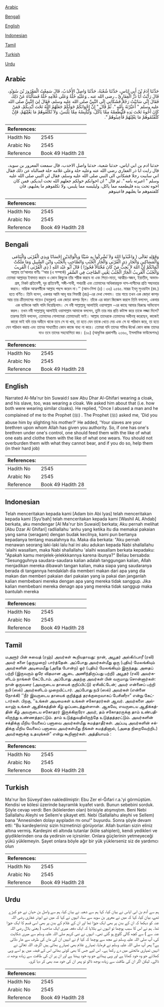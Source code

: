 [Arabic](#arabic)

[Bengali](#bengali)

[English](#english)

[Indonesian](#indonesian)

[Tamil](#tamil)

[Turkish](#turkish)

[Urdu](#urdu)

## Arabic


<div dir="rtl" lang="ar" style={{fontSize:'larger',backgroundColor:'#f8f9fa',padding:20}}>
حَدَّثَنَا آدَمُ بْنُ أَبِي إِيَاسٍ، حَدَّثَنَا شُعْبَةُ، حَدَّثَنَا وَاصِلٌ الأَحْدَبُ، قَالَ سَمِعْتُ الْمَعْرُورَ بْنَ سُوَيْدٍ، قَالَ رَأَيْتُ أَبَا ذَرٍّ الْغِفَارِيَّ ـ رضى الله عنه ـ وَعَلَيْهِ حُلَّةٌ وَعَلَى غُلاَمِهِ حُلَّةٌ فَسَأَلْنَاهُ عَنْ ذَلِكَ فَقَالَ إِنِّي سَابَبْتُ رَجُلاً فَشَكَانِي إِلَى النَّبِيِّ صلى الله عليه وسلم، فَقَالَ لِيَ النَّبِيُّ صلى الله عليه وسلم ‏"‏ أَعَيَّرْتَهُ بِأُمِّهِ ‏"‏‏.‏ ثُمَّ قَالَ ‏"‏ إِنَّ إِخْوَانَكُمْ خَوَلُكُمْ جَعَلَهُمُ اللَّهُ تَحْتَ أَيْدِيكُمْ، فَمَنْ كَانَ أَخُوهُ تَحْتَ يَدِهِ فَلْيُطْعِمْهُ مِمَّا يَأْكُلُ، وَلْيُلْبِسْهُ مِمَّا يَلْبَسُ، وَلاَ تُكَلِّفُوهُمْ مَا يَغْلِبُهُمْ، فَإِنْ كَلَّفْتُمُوهُمْ مَا يَغْلِبُهُمْ فَأَعِينُوهُمْ ‏"‏‏.‏
</div>
<div style={{backgroundColor:'#f8f9fa',padding:20, marginBottom: 10}}><table> <thead> <tr> <th>References:</th> <th></th> </tr> </thead> <tbody><tr><td>Hadith No</td><td>2545</td></tr><tr><td>Arabic No</td><td>2545</td></tr><tr><td>Reference</td><td>Book 49 Hadith 28</td></tr></tbody></table></div>


<div dir="rtl" lang="ar" style={{fontSize:'larger',backgroundColor:'#f8f9fa',padding:20}}>
حدثنا ادم بن ابي اياس، حدثنا شعبة، حدثنا واصل الاحدب، قال سمعت المعرور بن سويد، قال رايت ابا ذر الغفاري رضى الله عنه وعليه حلة وعلى غلامه حلة فسالناه عن ذلك فقال اني ساببت رجلا فشكاني الى النبي صلى الله عليه وسلم، فقال لي النبي صلى الله عليه وسلم " اعيرته بامه ". ثم قال " ان اخوانكم خولكم جعلهم الله تحت ايديكم، فمن كان اخوه تحت يده فليطعمه مما ياكل، وليلبسه مما يلبس، ولا تكلفوهم ما يغلبهم، فان كلفتموهم ما يغلبهم فاعينوهم
</div>
<div style={{backgroundColor:'#f8f9fa',padding:20, marginBottom: 10}}><table> <thead> <tr> <th>References:</th> <th></th> </tr> </thead> <tbody><tr><td>Hadith No</td><td>2545</td></tr><tr><td>Arabic No</td><td>2545</td></tr><tr><td>Reference</td><td>Book 49 Hadith 28</td></tr></tbody></table></div>

## Bengali


<div dir="rtl" lang="bn" style={{fontSize:'larger',backgroundColor:'#f8f9fa',padding:20}}>
وَقَوْلِهِ تَعَالَى ( وَاعْبُدُوا اللهَ وَلاَ تُشْرِكُوا بِهِ شَيْئًا وَبِالْوَالِدَيْنِ إِحْسَانًا وَبِذِي الْقُرْبَى وَالْيَتَامَى وَالْمَسَاكِينِ وَالْجَارِ ذِي الْقُرْبَى وَالْجَارِ الْجُنُبِ وَالصَّاحِبِ بِالْجَنْبِ وَابْنِ السَّبِيلِ وَمَا مَلَكَتْ أَيْمَانُكُمْ إِنَّ اللهَ لاَ يُحِبُّ مَنْ كَانَ مُخْتَالاً فَخُورًا ) قَالَ أَبُو عَبْد اللهِ ( ذِي الْقُرْبَى ) الْقَرِيبُ وَالْجُنُبُ الْغَرِيبُ الْجَارُ الْجُنُبُ يَعْنِي الصَّاحِبَ فِي السَّفَرِ (এ সম্পর্কে) আল্লাহ তা‘আলার বাণীঃ ‘‘আর তোমরা আল্লাহর ইবাদাত করবে ও কোন কিছুকে তাঁর শরীক করবে না এবং পিতা-মাতা, আত্মীয়-স্বজন, ইয়াতীম, অভাবগ্রস্ত, নিকট প্রতিবেশী, দূর প্রতিবেশী, সঙ্গী-সাথী, পথচারী এবং তোমাদের অধিকারভুক্ত দাস-দাসীদের প্রতি সদ্ব্যবহার করবে। দাম্ভিক আত্মগর্বীকে আল্লাহ পছন্দ করেন না।’’ (আন-নিসা (৪) : ৩৬) ২৫৪৫. মারূর ইবনু সুওয়াইদ (রহ.) হতে বর্ণিত। তিনি বলেন, একবার আমি আবূ যার গিফারী (রাঃ)-এর দেখা পেলাম। তার গায়ে তখন এক জোড়া কাপড় আর তার ক্রীতদাসের গায়েও (অনুরূপ) এক জোড়া কাপড় ছিল। তাঁকে এর কারণ জিজ্ঞেস করলে তিনি বললেন, একবার এক ব্যক্তিকে আমি গালি দিয়েছিলাম। সে নবী সাল্লাল্লাহু আলাইহি ওয়াসাল্লাম -এর কাছে আমার বিরুদ্ধে অভিযোগ করল। তখন নবী সাল্লাল্লাহু আলাইহি ওয়াসাল্লাম আমাকে বললেন, তুমি তার মার প্রতি কটাক্ষ করে তাকে লজ্জা দিলে? তারপর তিনি বললেন, তোমাদের গোলামেরা তোমাদেরই ভাই। আল্লাহ তাদেরকে তোমাদের অধীনস্থ করেছেন, কাজেই কারো ভাই যদি তার অধীনে থাকে তবে সে যা খায়, তা হতে যেন তাকে খেতে দেয় এবং সে যা পরিধান করে, তা হতে যেন পরিধান করায় এবং তাদের সাধ্যাতীত কোন কাজে বাধ্য না করে। তোমরা যদি তাদের শক্তির ঊর্ধ্বে কোন কাজ তাদের দাও তবে তাদের সহযোগিতা কর। (৩০) (আধুনিক প্রকাশনীঃ ২৩৬০, ইসলামিক ফাউন্ডেশনঃ)
</div>
<div style={{backgroundColor:'#f8f9fa',padding:20, marginBottom: 10}}><table> <thead> <tr> <th>References:</th> <th></th> </tr> </thead> <tbody><tr><td>Hadith No</td><td>2545</td></tr><tr><td>Arabic No</td><td>2545</td></tr><tr><td>Reference</td><td>Book 49 Hadith 28</td></tr></tbody></table></div>

## English


<div dir="ltr" lang="en" style={{fontSize:'larger',backgroundColor:'#f8f9fa',padding:20}}>
Narrated Al-Ma'rur bin Suwaid:I saw Abu Dhar Al-Ghifari wearing a cloak, and his slave, too, was wearing a cloak. We asked him about that (i.e. how both were wearing similar cloaks). He replied, "Once I abused a man and he complained of me to the Prophet (ﷺ) . The Prophet (ﷺ) asked me, 'Did you abuse him by slighting his mother?' He added, 'Your slaves are your brethren upon whom Allah has given you authority. So, if one has one's brethren under one's control, one should feed them with the like of what one eats and clothe them with the like of what one wears. You should not overburden them with what they cannot bear, and if you do so, help them (in their hard job)
</div>
<div style={{backgroundColor:'#f8f9fa',padding:20, marginBottom: 10}}><table> <thead> <tr> <th>References:</th> <th></th> </tr> </thead> <tbody><tr><td>Hadith No</td><td>2545</td></tr><tr><td>Arabic No</td><td>2545</td></tr><tr><td>Reference</td><td>Book 49 Hadith 28</td></tr></tbody></table></div>

## Indonesian


<div dir="ltr" lang="id" style={{fontSize:'larger',backgroundColor:'#f8f9fa',padding:20}}>
Telah menceritakan kepada kami [Adam bin Abi Iyas] telah menceritakan kepada kami [Syu'bah] telah menceritakan kepada kami [Washil AL Ahdab] berkata, aku mendengar [Al Ma'rur bin Suwaid] berkata; Aku pernah melihat [Abu Dzar Al Ghifari] radliallahu 'anhu yang ketika itu dia memakai pakaian yang sama (seragam) dengan budak kecilnya, kami pun bertanya kepadanya tentang masalahnya itu. Maka dia berkata: "Aku pernah menawan seorang laki-laki lalu hal ini aku adukan kepada Nabi shallallahu 'alaihi wasallam, maka Nabi shallallahu 'alaihi wasallam berkata kepadaku: "Apakah kamu menjelek-jelekkkannya karena ibunya?" Beliau bersabda: "Sesungguhnya saudara-saudara kalian adalah tanggungan kalian, Allah menjadikan mereka dibawah tangan kalian, maka siapa yang saudaranya berada di tangannya hendaklah dia memberi makan dari apa yang dia makan dan memberi pakaian dari pakaian yang ia pakai dan janganlah kalian membebani mereka dengan apa yang mereka tidak sanggup. Jika kalian membebani mereka denagn apa yang mereka tidak sanggup maka bantulah mereka
</div>
<div style={{backgroundColor:'#f8f9fa',padding:20, marginBottom: 10}}><table> <thead> <tr> <th>References:</th> <th></th> </tr> </thead> <tbody><tr><td>Hadith No</td><td>2545</td></tr><tr><td>Arabic No</td><td>2545</td></tr><tr><td>Reference</td><td>Book 49 Hadith 28</td></tr></tbody></table></div>

## Tamil


<div dir="ltr" lang="ta" style={{fontSize:'larger',backgroundColor:'#f8f9fa',padding:20}}>
மஅரூர் பின் சுவைத் (ரஹ்) அவர்கள் கூறியதாவது: நான், அபூதர் அல்கிஃபாரீ (ரலி) அவர் களை (ஒருமுறை) பார்த்தேன். அப்போது அவர்கள்மீது ஒரு (புதிய) மேலங்கியும் அவர்களின் அடிமைமீது (அதே போன்ற) ஓர் (புதிய) மேலங்கியும் இருந்தது. அதைப் பற்றி (இருவரும் ஒரே விதமான ஆடை அணிந்திருப்பது பற்றி) அபூதர் (ரலி) அவர்களிடம் நாங்கள் கேட்டோம். அப்போது அதற்கு அவர்கள் பின் வருமாறு சொன்னார்கள்: நான் ஒருவரை (அவருடைய தாயைக் குறிப்பிட்டு) ஏசிவிட்டேன்; அவர் என்னைப் பற்றி நபி (ஸல்) அவர்களிடம் முறையிட்டார். அப்போது நபி (ஸல்) அவர்கள் (என்னை நோக்கி) ‘‘நீர் இவருடைய தாயைக் குறித்துத் தரக்குறைவாகப் பேசினீரா” என்று கேட்டார்கள். பிறகு, ‘‘உங்கள் அடிமைகள் உங்கள் சகோதரர்கள் ஆவர். அவர்களை அல்லாஹ் உங்கள் ஆதிக்கத்தின் கீழ் ஒப்படைத்துள்ளான். ஆகவே, எவருடைய ஆதிக்கத்தின் கீழ் அவருடைய சகோதரர் இருக்கிறாரோ அவர், தம் சகோதரருக்கு தாம் உண்பதிலிருந்து உண்ணத்தரட்டும். தாம் உடுத்துவதிலிருந்தே உடுத்தத்தரட்டும். அவர்களின் சக்திக்கு மீறிய வேலைப் பளுவை அவர்கள்மீது சுமத்தாதீர்கள். அப்படி அவர்களின் சக்திக்கு மீறிய வேலைப் பளுவை அவர்கள்மீது நீங்கள் சுமத்தினால், (அதை நிறைவேற்றிட) அவர்களுக்கு உதவுங்கள்” என்று கூறினார்கள். அத்தியாயம் :
</div>
<div style={{backgroundColor:'#f8f9fa',padding:20, marginBottom: 10}}><table> <thead> <tr> <th>References:</th> <th></th> </tr> </thead> <tbody><tr><td>Hadith No</td><td>2545</td></tr><tr><td>Arabic No</td><td>2545</td></tr><tr><td>Reference</td><td>Book 49 Hadith 28</td></tr></tbody></table></div>

## Turkish


<div dir="ltr" lang="tr" style={{fontSize:'larger',backgroundColor:'#f8f9fa',padding:20}}>
Ma'rur İbn Süveyd'den nakledilmiştir: Ebu Zer el-Ğıfari r.a.'yi görmüştüm. Kendisi ve kölesi üzerinde bayramlık kıyafet vardı. Bunun sebebini sorduk. Şöyle cevap verdi: Ben (kölelerden olan) birisiyle atışmıştım. Beni Nebi Sallallahu Aleyhi ve Sellem'e şikayet etti. Nebi (Sallallahu aleyhi ve Sellem) bana "Annesinden dolayı ayıpladın mı onu!" buyurdu. Sonra şöyle devam etti: "Bu kardeşleriniz sizin hizmetinizi görüyorlar. Allah bunları sizin eliniz altına vermiş. Kardeşini eli altında tutanlar (köle sahipleri), kendi yedikleri ve giydiklerinden ona da yedirsin ve içirsinler. Onlara güçlerinin yetmeyeceği yükü yüklemeyin. Şayet onlara böyle ağır bir yük yüklerseniz siz de yardımcı olun
</div>
<div style={{backgroundColor:'#f8f9fa',padding:20, marginBottom: 10}}><table> <thead> <tr> <th>References:</th> <th></th> </tr> </thead> <tbody><tr><td>Hadith No</td><td>2545</td></tr><tr><td>Arabic No</td><td>2545</td></tr><tr><td>Reference</td><td>Book 49 Hadith 28</td></tr></tbody></table></div>

## Urdu


<div dir="rtl" lang="ur" style={{fontSize:'larger',backgroundColor:'#f8f9fa',padding:20}}>
ہم سے آدم بن ابی ایاس نے بیان کیا، کہا ہم سے شعبہ نے بیان کیا، ہم سے واصل بن حیان نے جو کبڑے تھے، بیان کیا، کہا کہ میں نے معرور بن سوید سے سنا، انہوں نے کہا کہ میں نے ابوذر غفاری رضی اللہ عنہ کو دیکھا کہ ان کے بدن پر بھی ایک جوڑا تھا اور ان کے غلام کے بدن پر بھی اسی قسم کا ایک جوڑا تھا۔ ہم نے اس کا سبب پوچھا تو انہوں نے بتلایا کہ ایک دفعہ میری ایک صاحب ( یعنی بلال رضی اللہ عنہ سے ) سے کچھ گالی گلوچ ہو گئی تھی۔ انہوں نے نبی کریم صلی اللہ علیہ وسلم سے میری شکایت کی، آپ صلی اللہ علیہ وسلم نے مجھ سے پوچھا کہ کیا تم نے انہیں ان کی ماں کی طرف سے عار دلائی ہے؟ پھر آپ صلی اللہ علیہ وسلم نے فرمایا، تمہارے غلام بھی تمہارے بھائی ہیں اگرچہ اللہ تعالیٰ نے انہیں تمہاری ماتحتی میں دے رکھا ہے۔ اس لیے جس کا بھی کوئی بھائی اس کے قبضہ میں ہو اسے وہی کھلائے جو وہ خود کھاتا ہے اور وہی پہنائے جو وہ خود پہنتا ہے اور ان پر ان کی طاقت سے زیادہ بوجھ نہ ڈالے۔ لیکن اگر ان کی طاقت سے زیادہ بوجھ ڈالو تو پھر ان کی خود مدد بھی کر دیا کرو۔
</div>
<div style={{backgroundColor:'#f8f9fa',padding:20, marginBottom: 10}}><table> <thead> <tr> <th>References:</th> <th></th> </tr> </thead> <tbody><tr><td>Hadith No</td><td>2545</td></tr><tr><td>Arabic No</td><td>2545</td></tr><tr><td>Reference</td><td>Book 49 Hadith 28</td></tr></tbody></table></div>